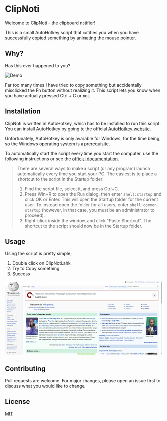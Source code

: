 
# ClipNoti
Welcome to ClipNoti - the clipboard notifier!

This is a small AutoHotkey script that notifies you when you have successfully copied something by animating the mouse pointer.

## Why?
Has this ever happened to you?

![Demo](demo.gif)

Far too many times I have tried to copy something but accidentally misclicked the Fn button without realizing it. This script lets you know when you have actually pressed Ctrl + C or not.

## Installation
ClipNoti is written in AutoHotkey, which has to be installed to run this script. You can install AutoHotkey by going to the official [AutoHotkey website](https://www.autohotkey.com/).

Unfortunately, AutoHotkey is only available for Windows, for the time being, so the Windows operating system is a prerequisite.

To automatically start the script every time you start the computer, use the following instructions or see the [official documentation](https://www.autohotkey.com/docs/FAQ.htm#Startup).
> There are several ways to make a script (or any program) launch automatically every time you start your PC. The easiest is to place a shortcut to the script in the Startup folder:
>1. Find the script file, select it, and press Ctrl+C.
>2. Press Win+R to open the Run dialog, then enter `shell:startup` and click OK or Enter. This will open the Startup folder for the current user. To instead open the folder for all users, enter `shell:common startup` (however, in that case, you must be an administrator to proceed).
>3. Right-click inside the window, and click "Paste Shortcut". The shortcut to the script should now be in the Startup folder.

## Usage
Using the script is pretty simple;
 1. Double click on ClipNoti.ahk
 2. Try to Copy something
 3. Success

![ClipNoti in action](ClipNoti.gif)

## Contributing
Pull requests are welcome. For major changes, please open an issue first to discuss what you would like to change.

## License
[MIT](https://choosealicense.com/licenses/mit/)